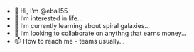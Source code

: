 - 👋 Hi, I’m @eball55
- 👀 I’m interested in life...
- 🌱 I’m currently learning about spiral galaxies...
- 💞️ I’m looking to collaborate on anythng that earns money...
- 📫 How to reach me - teams usually...

<!---
eball55/eball55 is a ✨ special ✨ repository because its `README.md` (this file) appears on your GitHub profile.
You can click the Preview link to take a look at your changes.
--->
